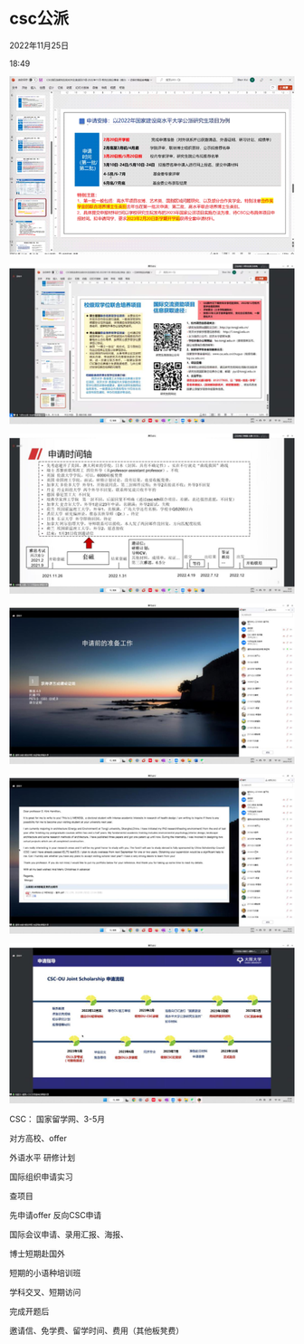 # csc公派


2022年11月25日

18:49

 

![](../../assets/001_csc公派_000.png) 

 

![](../../assets/001_csc公派_001.png) 

 

![](../../assets/001_csc公派_002.png) 

 

![](../../assets/001_csc公派_003.png) 

 

![](../../assets/001_csc公派_004.png) 

 

![](../../assets/001_csc公派_005.png) 

CSC： 国家留学网、3-5月

对方高校、offer

外语水平 研修计划

国际组织申请实习

查项目

先申请offer 反向CSC申请

国际会议申请、录用汇报、海报、

博士短期赴国外

短期的小语种培训班

学科交叉、短期访问

完成开题后

邀请信、免学费、留学时间、费用（其他板凳费）

 

 
